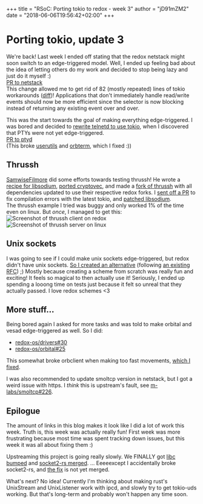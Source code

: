 +++
title = "RSoC: Porting tokio to redox - week 3"
author = "jD91mZM2"
date = "2018-06-06T19:56:42+02:00"
+++

# Porting tokio, update 3

We're back! Last week I ended off stating that the redox netstack might soon switch to an edge-triggered model.
Well, I ended up feeling bad about the idea of letting others do my work and
decided to stop being lazy and just do it myself :)  
[PR to netstack](https://github.com/redox-os/netstack/pull/28)  
This change allowed me to get rid of 82 (mostly repeated) lines of tokio workarounds ([diff](https://github.com/redox-os/tokio/commit/1900180a6c5075f8f271bca45af6cf0121fedd82))!
Applications that don't immediately handle read/write events should now be more efficient since the selector
is now blocking instead of returning any existing event over and over.

This was the start towards the goal of making everything edge-triggered.
I was bored and decided to [rewrite telnetd to use tokio](https://github.com/redox-os/netutils/pull/34),
when I discovered that PTYs were not yet edge-triggered.  
[PR to ptyd](https://github.com/redox-os/ptyd/pull/3)  
(This broke [userutils](https://github.com/redox-os/userutils/pull/38) and [orbterm](https://github.com/redox-os/orbterm/pull/12),
which I fixed :))

## Thrussh

[SamwiseFilmore](https://github.com/MggMuggins) did some efforts towards testing thrussh!
He wrote a [recipe for libsodium](https://github.com/redox-os/cookbook/pull/161),
[ported cryptovec](https://github.com/redox-os/cryptovec), and made a [fork of thrussh](https://github.com/redox-os/thrussh)
with all dependencies updated to use their respective redox forks.
I [sent off a PR](https://github.com/redox-os/thrussh/pull/1) to fix compilation errors with the latest tokio,
and [patched libsodium](https://github.com/redox-os/cookbook/pull/163).  
The thrussh example I tried was buggy and only worked 1% of the time even on linux.
But *once*, I managed to get this:
![Screenshot of thrussh client on redox](https://i.imgur.com/4S4lGNd.png)  
![Screenshot of thrussh server on linux](https://i.imgur.com/GBKLr8w.png)  

## Unix sockets

I was going to see if I could make unix sockets edge-triggered, but redox didn't have unix sockets.
[So I created an alternative](https://github.com/redox-os/ipcd)
(following [an existing RFC](https://github.com/redox-os/rfcs/pull/8)) ;)
Mostly because creating a scheme from scratch was really fun and exciting!
It feels so magical to then actually use it!
Seriously, I ended up spending a looong time on tests just because it felt so unreal that they actually passed.
I love redox schemes <3

## More stuff...

Being bored again I asked for more tasks and was told to make orbital and vesad edge-triggered as well.
So I did:
 - [redox-os/drivers#30](https://github.com/redox-os/drivers/pull/30)
 - [redox-os/orbital#25](https://github.com/redox-os/orbital/pull/25)

This somewhat broke orbclient when making too fast movements, [which I fixed](https://github.com/redox-os/orbclient/pull/52).

I was also recommended to update smoltcp version in netstack, but I got a weird issue with https.
I *think* this is upstream's fault, see [m-labs/smoltcp#226](https://github.com/m-labs/smoltcp/issues/226).

## Epilogue

The amount of links in this blog makes it look like I did a lot of work this week.
Truth is, this week was actually really fun!
First week was more frustrating because most time was spent tracking down issues,
but this week it was all about fixing them :)

Upstreaming this project is going really slowly.
We FINALLY got [libc bumped](https://github.com/rust-lang/libc/pull/1012) and [socket2-rs merged](https://github.com/alexcrichton/socket2-rs/pull/25).
... Eeeeexcept I accidentally broke socket2-rs, and [the fix](https://github.com/alexcrichton/socket2-rs/pull/26)
is not yet merged.

What's next? No idea!
Currently I'm thinking about making rust's UnixStream and UnixListener work with ipcd, and slowly
try to get tokio-uds working. But that's long-term and probably won't happen any time soon.
